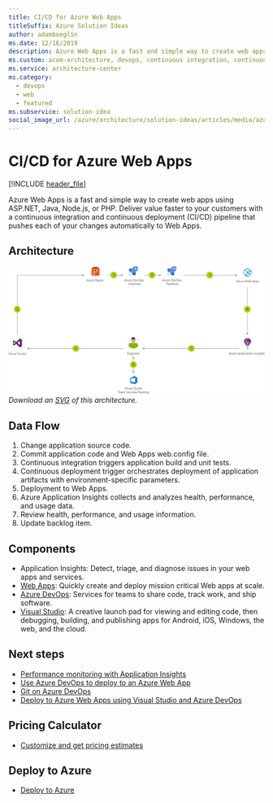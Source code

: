 ```yaml
---
title: CI/CD for Azure Web Apps
titleSuffix: Azure Solution Ideas
author: adamboeglin
ms.date: 12/16/2019
description: Azure Web Apps is a fast and simple way to create web apps using ASP.NET, Java, Node.js, or PHP. Deliver value faster to your customers with a continuous integration and continuous deployment (CI/CD) pipeline that pushes each of your changes automatically to Web Apps.
ms.custom: acom-architecture, devops, continuous integration, continuous delivery, CI/CD, continuous deployment, interactive-diagram, pricing-calculator, is-deployable, 'https://azure.microsoft.com/solutions/architecture/azure-devops-continuous-integration-and-continuous-deployment-for-azure-web-apps/'
ms.service: architecture-center
ms.category:
  - devops
  - web
  - featured
ms.subservice: solution-idea
social_image_url: /azure/architecture/solution-ideas/articles/media/azure-devops-continuous-integration-and-continuous-deployment-for-azure-web-apps.png
---
```


# CI/CD for Azure Web Apps

[!INCLUDE [header_file](../header.md)]

Azure Web Apps is a fast and simple way to create web apps using ASP.NET, Java, Node.js, or PHP. Deliver value faster to your customers with a continuous integration and continuous deployment (CI/CD) pipeline that pushes each of your changes automatically to Web Apps.

## Architecture

![Architecture diagram](../media/azure-devops-continuous-integration-and-continuous-deployment-for-azure-web-apps.png)
*Download an [SVG](../media/azure-devops-continuous-integration-and-continuous-deployment-for-azure-web-apps.svg) of this architecture.*

## Data Flow

1. Change application source code.
1. Commit application code and Web Apps web.config file.
1. Continuous integration triggers application build and unit tests.
1. Continuous deployment trigger orchestrates deployment of application artifacts with environment-specific parameters.
1. Deployment to Web Apps.
1. Azure Application Insights collects and analyzes health, performance, and usage data.
1. Review health, performance, and usage information.
1. Update backlog item.

## Components

* Application Insights: Detect, triage, and diagnose issues in your web apps and services.
* [Web Apps](https://azure.microsoft.com/services/app-service/web): Quickly create and deploy mission critical Web apps at scale.
* [Azure DevOps](https://azure.microsoft.com/services/devops): Services for teams to share code, track work, and ship software.
* [Visual Studio](https://www.visualstudio.com/vs/azure): A creative launch pad for viewing and editing code,  then debugging, building, and publishing apps for Android, iOS, Windows, the web, and the cloud.

## Next steps

* [Performance monitoring with Application Insights](https://docs.microsoft.com/azure/application-insights/app-insights-detect-triage-diagnose)
* [Use Azure DevOps to deploy to an Azure Web App](https://docs.microsoft.com/vsts/build-release/apps/cd/azure/aspnet-core-to-azure-webapp)
* [Git on Azure DevOps](https://docs.microsoft.com/vsts/git/gitquickstart?tabs=visual-studio)
* [Deploy to Azure Web Apps using Visual Studio and Azure DevOps](https://docs.microsoft.com/vsts/build-release/apps/cd/deploy-docker-webapp)

## Pricing Calculator

* [Customize and get pricing estimates](https://azure.com/e/b96a4a9dbf804edabc83d00b41ffb245)

## Deploy to Azure

* [Deploy to Azure](https://ms.portal.azure.com/#create/Microsoft.AzureProject)
